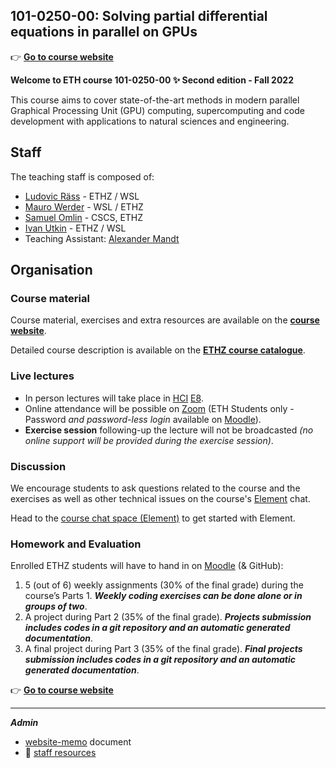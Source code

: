 ## 101-0250-00: Solving partial differential equations in parallel on GPUs

👉 [**Go to course website**](https://pde-on-gpu.vaw.ethz.ch/)

**Welcome to ETH course 101-0250-00 ✨ Second edition - Fall 2022**

This course aims to cover state-of-the-art methods in modern parallel Graphical Processing Unit (GPU) computing, supercomputing and code development with applications to natural sciences and engineering.

## Staff
The teaching staff is composed of:
- [Ludovic Räss](https://vaw.ethz.ch/en/people/person-detail.MjcwOTYw.TGlzdC8xOTYxLDE1MTczNjI1ODA=.html) - ETHZ / WSL
- [Mauro Werder](https://vaw.ethz.ch/en/personen/person-detail.html?persid=124402) - WSL / ETHZ
- [Samuel Omlin](https://www.cscs.ch/about/staff/) - CSCS, ETHZ
- [Ivan Utkin](https://vaw.ethz.ch/en/people/person-detail.MzAwMjIy.TGlzdC8xOTYxLDE1MTczNjI1ODA=.html) - ETHZ / WSL
- Teaching Assistant: [Alexander Mandt]()

## Organisation

### Course material
Course material, exercises and extra resources are available on the [**course website**](https://pde-on-gpu.vaw.ethz.ch/).

Detailed course description is available on the [**ETHZ course catalogue**](http://www.vvz.ethz.ch/Vorlesungsverzeichnis/lerneinheit.view?semkez=2021W&ansicht=KATALOGDATEN&lerneinheitId=155538&lang=en).


### Live lectures
- In person lectures will take place in [HCI](http://www.mapsearch.ethz.ch/map/mapSearchPre.do?gebaeudeMap=HCI&geschossMap=E&raumMap=8&farbcode=c010&lang=en) [E8](http://www.rauminfo.ethz.ch/Rauminfo/grundrissplan.gif?gebaeude=HCI&geschoss=E&raumNr=8&lang=en).
- Online attendance will be possible on [Zoom](https://ethz.zoom.us/j/65687277265) (ETH Students only - Password _and password-less login_ available on [Moodle](https://moodle-app2.let.ethz.ch/course/view.php?id=18084)).
- **Exercise session** following-up the lecture will not be broadcasted _(no online support will be provided during the exercise session)_.

### Discussion
We encourage students to ask questions related to the course and the exercises as well as other technical issues on the course's [Element](https://chat.ethz.ch) chat.

Head to the [course chat space (Element)](https://chat.ethz.ch) to get started with Element.

### Homework and Evaluation
Enrolled ETHZ students will have to hand in on [Moodle](https://moodle-app2.let.ethz.ch/course/view.php?id=18084) (& GitHub):
1. 5 (out of 6) weekly assignments (30% of the final grade) during the course’s Parts 1. _**Weekly coding exercises can be done alone or in groups of two**_.
2. A project during Part 2 (35% of the final grade). _**Projects submission includes codes in a git repository and an automatic generated documentation**_.
3. A final project during Part 3 (35% of the final grade). _**Final projects submission includes codes in a git repository and an automatic generated documentation**_.

👉 [**Go to course website**](https://pde-on-gpu.vaw.ethz.ch/)

---

_**Admin**_
- [website-memo](website-memo.md) document
- 🔗 [staff resources](https://github.com/eth-vaw-glaciology/course-101-0250-00-staff)
